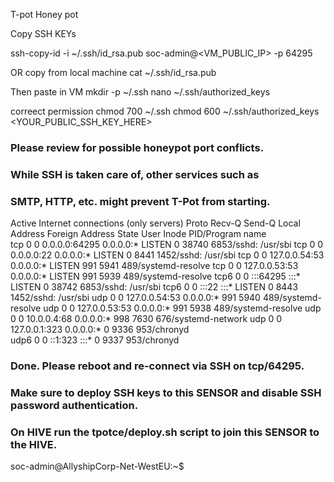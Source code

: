 

T-pot Honey pot


Copy SSH KEYs 

ssh-copy-id -i ~/.ssh/id_rsa.pub soc-admin@<VM_PUBLIC_IP> -p 64295

OR
copy from local machine
cat ~/.ssh/id_rsa.pub

Then paste in VM
mkdir -p ~/.ssh
nano ~/.ssh/authorized_keys

correect permission 
chmod 700 ~/.ssh
chmod 600 ~/.ssh/authorized_keys
<YOUR_PUBLIC_SSH_KEY_HERE>
                                                                                                                                     

### Please review for possible honeypot port conflicts.
### While SSH is taken care of, other services such as
### SMTP, HTTP, etc. might prevent T-Pot from starting.

Active Internet connections (only servers)
Proto Recv-Q Send-Q Local Address           Foreign Address         State       User       Inode      PID/Program name    
tcp        0      0 0.0.0.0:64295           0.0.0.0:*               LISTEN      0          38740      6853/sshd: /usr/sbi 
tcp        0      0 0.0.0.0:22              0.0.0.0:*               LISTEN      0          8441       1452/sshd: /usr/sbi 
tcp        0      0 127.0.0.54:53           0.0.0.0:*               LISTEN      991        5941       489/systemd-resolve 
tcp        0      0 127.0.0.53:53           0.0.0.0:*               LISTEN      991        5939       489/systemd-resolve 
tcp6       0      0 :::64295                :::*                    LISTEN      0          38742      6853/sshd: /usr/sbi 
tcp6       0      0 :::22                   :::*                    LISTEN      0          8443       1452/sshd: /usr/sbi 
udp        0      0 127.0.0.54:53           0.0.0.0:*                           991        5940       489/systemd-resolve 
udp        0      0 127.0.0.53:53           0.0.0.0:*                           991        5938       489/systemd-resolve 
udp        0      0 10.0.0.4:68             0.0.0.0:*                           998        7630       676/systemd-network 
udp        0      0 127.0.0.1:323           0.0.0.0:*                           0          9336       953/chronyd         
udp6       0      0 ::1:323                 :::*                                0          9337       953/chronyd         

### Done. Please reboot and re-connect via SSH on tcp/64295.
### Make sure to deploy SSH keys to this SENSOR and disable SSH password authentication.
### On HIVE run the tpotce/deploy.sh script to join this SENSOR to the HIVE.

soc-admin@AllyshipCorp-Net-WestEU:~$ 



